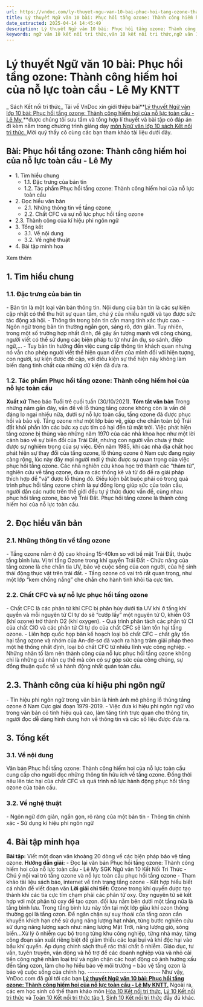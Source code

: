 ```yaml
---
url: https://vndoc.com/ly-thuyet-ngu-van-10-bai-phuc-hoi-tang-ozone-thanh-cong-hiem-hoi-cua-no-luc-toan-cau-le-my-kntt-293740
title: Lý thuyết Ngữ văn 10 bài: Phục hồi tầng ozone: Thành công hiếm hoi của nỗ lực toàn cầu - Lê My KNTT - Sách Kết nối tri thức - VnDoc.com
date_extracted: 2025-04-14 14:45:49
description: Lý thuyết Ngữ văn 10 bài: Phục hồi tầng ozone: Thành công hiếm hoi của nỗ lực toàn cầu - Lê My sách Kết nối tri thức được VnDoc sưu tầm và giới thiệu  để tham khảo chuẩn bị cho bài giảng học kì mới sắp tới đây của mình.
keywords: ngữ văn 10 kết nối tri thức,văn 10 kết nối tri thức,ngữ văn 10,lý thuyết văn 10 kết nối tri thức,kiến thức trọng tâm môn ngữ văn 10,lý thuyết ngữ văn 10 KNTT,ngữ văn lớp 10,ôn tập lý thuyết văn lớp 10,lý thuyết môn ngữ văn 10,lý thuyết văn 10 KNTT,Lý thuyết môn ngữ văn 10 bài Phục hồi tầng ozone: Thành công hiếm hoi của nỗ lực toàn cầu - Lê My,Phục hồi tầng ozone: Thành công hiếm hoi của nỗ lực toàn cầu - Lê My,trắc nghiệm ngữ văn 10 KNTT
---
```


# Lý thuyết Ngữ văn 10 bài: Phục hồi tầng ozone: Thành công hiếm hoi của nỗ lực toàn cầu - Lê My KNTT
 _ Sách Kết nối tri thức_
Tải về
VnDoc xin giới thiệu bài**[Lý thuyết Ngữ văn lớp 10 bài: Phục hồi tầng ozone: Thành công hiếm hoi của nỗ lực toàn cầu - Lê My ](<https://vndoc.com/ly-thuyet-ngu-van-10-bai-phuc-hoi-tang-ozone-thanh-cong-hiem-hoi-cua-no-luc-toan-cau-le-my-kntt-293740>)**được chúng tôi sưu tầm và tổng hợp lí thuyết và bài tập có đáp án đi kèm nằm trong chương trình giảng dạy [môn Ngữ văn lớp 10 sách Kết nối tri thức. ](<https://vndoc.com/ngu-van-10-ket-noi-tri-thuc-tap1>)Mời quý thầy cô cùng các bạn tham khảo tài liệu dưới đây.
## Bài: Phục hồi tầng ozone: Thành công hiếm hoi của nỗ lực toàn cầu - Lê My
  * 1\. Tìm hiểu chung
    * 1.1. Đặc trưng của bản tin
    * 1.2. Tác phẩm Phục hồi tầng ozone: Thành công hiếm hoi của nỗ lực toàn cầu
  * 2\. Đọc hiểu văn bản 
    * 2.1. Những thông tin về tầng ozone
    * 2.2. Chất CFC và sự nỗ lực phục hồi tầng ozone
  * 2.3. Thành công của kí hiệu phi ngôn ngữ
  * 3\. Tổng kết
    * 3.1. Về nội dung
    * 3.2. Về nghệ thuật
  * 4\. Bài tập minh họa

Xem thêm
## **1\. Tìm hiểu chung**
### **1.1. Đặc trưng của bản tin**
\- Bản tin là một loại văn bản thông tin. Nội dung của bản tin là các sự kiện cập nhật có thể thu hút sự quan tâm, chú ý của nhiều người và tạo được sức tác động xã hội.
\- Thông tin trong bản tin cần mang tính xác thực cao.
\- Ngôn ngữ trong bản tin thường ngắn gọn, sáng rõ, đơn giản. Tuy nhiên, trong một số trường hợp nhất định, để gây ấn tượng mạnh với công chúng, người viết có thể sử dụng các biện pháp tu từ như ẩn dụ, so sánh, điệp ngữ,...
\- Tuy bản tin hưởng đến việc cung cấp thông tin khách quan nhưng nó vẫn cho phép người viết thể hiện quan điểm của mình đối với hiện tượng, con người, sự kiện được đề cập, với điều kiện sự thể hiện này không làm biến dạng tinh chất của những dữ kiện đã đưa ra.
### **1.2. Tác phẩm Phục hồi tầng ozone: Thành công hiếm hoi của nỗ lực toàn cầu**
**Xuất xứ**
Theo báo Tuổi trẻ cuối tuần \(30/10/2021\).
**Tóm tắt văn bản**
Trong những năm gần đây, vấn đề về lỗ thủng tầng ozone không còn là vấn đề đáng lo ngại nhiều nữa, dưới sự nỗ lực toàn cầu, tầng ozone đã được phục hồi và bảo vệ. Tầng ozone như một lớp bảo vệ, giúp che chắn toàn bộ Trái đất khỏi phần lớn các bức xạ cực tím có hại đến từ mặt trời. Việc phát hiện tầng ozone bị thủng vào những năm 1970 của các nhà khoa học như một lời cảnh báo về sự biến đổi của Trái Đất, nhưng con người vẫn chưa ý thức được sự nghiêm trọng của sự việc. Đến năm 1985, khi các nhà địa chất học phát hiện sự thay đổi của tầng ozone, lỗ thủng ozone ở Nam cực đang ngày càng rộng, lúc này đây mọi người mới ý thức được sự quan trọng của việc phục hồi tầng ozone. Các nhà nghiên cứu khoa học trở thành các “thám tử”, nghiên cứu về tầng ozone, đưa ra các thống kê và từ đó đề ra giải pháp thích hợp để “vá” được lỗ thủng đó. Điều kiện bắt buộc phải có trong quá trình phục hồi tầng ozone chính là sự đồng lòng giúp sức của toàn cầu, người dân các nước trên thế giới đều tự ý thức được vấn đề, cùng nhau phục hồi tầng ozone, bảo vệ Trái Đất. Phục hồi tầng ozone là thành công hiếm hoi của nỗ lực toàn cầu.
## **2\. Đọc hiểu văn bản**
### **2.1. Những thông tin về tầng ozone**
\- Tầng ozone nằm ở độ cao khoảng 15-40km so với bề mặt Trái Đất, thuộc tầng bình lưu.
Vị trí tầng Ozone trong khí quyển Trái Đất
\- Chức năng của tầng ozone là che chắn tia UV, bảo vệ cuộc sống của con người, của hệ sinh thái động thực vật trên trái đất.
\- Tầng ozone có vai trò rất quan trọng, như một lớp “kem chống nắng” che chắn cho hành tinh khỏi tia cực tím.
### **2.2. Chất CFC và sự nỗ lực phục hồi tầng ozone**
\- Chất CFC là các phân tử khí CFC bị phân hủy dưới tia UV khi ở tầng khí quyển và mỗi nguyên tử Cl tự do sẽ “cướp lấy” một nguyên tử O, khiến O3 \(khí ozone\) trở thành O2 \(khí oxygen\).
\- Quá trình phân tách các phân tử Cl của chất ClO và các phân tử Cl tự do của chất CFC sẽ làm tổn hại tầng ozone.
\- Liên hợp quốc họp bàn kế hoạch loại bỏ chất CFC – chất gây tổn hại tầng ozone và nhóm của An-đơ-sơ đã vạch ra hàng trăm giải pháp theo một hệ thống nhất định, loại bỏ chất CFC từ nhiều lĩnh vực công nghiệp.
\- Những nhân tố làm nên thành công của nỗ lực phục hồi tầng ozone không chỉ là những cá nhân cụ thể mà còn có sự góp sức của công chúng, sự đồng thuận quốc tế và hành động nhất quán toàn cầu.
## **2.3. Thành công của kí hiệu phi ngôn ngữ**
\- Tín hiệu phi ngôn ngữ trong văn bản là hình ảnh mô phỏng lỗ thủng tầng ozone ở Nam Cực giai đoạn 1979-2019.
\- Việc đưa kí hiệu phi ngôn ngữ vào trong văn bản có tính hiệu quả cao, làm tăng tính trực quan cho thông tin, người đọc dễ dàng hình dung hơn về thông tin và các số liệu được đưa ra.
## **3\. Tổng kết**
### **3.1. Về nội dung**
Văn bản Phục hồi tầng ozone: Thành công hiếm hoi của nỗ lực toàn cầu cung cấp cho người đọc những thông tin hữu ích về tầng ozone. Đồng thời nêu lên tác hại của chất CFC và quá trình nỗ lực hành động phục hồi tầng ozone của toàn cầu.
### **3.2. Về nghệ thuật**
\- Ngôn ngữ đơn giản, ngắn gọn, rõ ràng của một bản tin
\- Thông tin chính xác
\- Sử dụng kí hiệu phi ngôn ngữ
## **4\. Bài tập minh họa**
**Bài tập:** Viết một đoạn văn khoảng 20 dòng về các biện pháp bảo vệ tầng ozone.
**Hướng dẫn giải:**
\- Đọc lại văn bản Phục hồi tầng ozone: Thành công hiếm hoi của nỗ lực toàn cầu - Lê My SGK Ngữ văn 10 Kết Nối Tri Thức
\- Chú ý nội vai trò tầng ozone và nỗ lực toàn cầu phục hồi tầng ozone
\- Tham khảo tài liệu  sách báo, internet về tình trạng tầng ozone
\- Kết hợp hiểu biết cá nhân để viết đoạn văn
**Lời giải chi tiết:**
Ozone trong khí quyển được tạo thành khi các tia cực tím chạm phải các phân tử oxy. Oxy nguyên tử sẽ kết hợp với một phân tử oxy để tạo ozon. đối lưu nằm bên dưới một tầng nữa là tầng bình lưu. Trong tầng bình lưu này tồn tại một lớp giàu khí ozon thông thường gọi là tầng ozon. Để ngăn chặn sự suy thoái của tầng ozon cần khuyến khích hạn chế sử dụng năng lượng hạt nhân, từng bước nghiên cứu sử dụng năng lượng sạch như: năng lượng Mặt Trời, năng lượng gió, sóng biển…Xử lý ô nhiễm cục bộ trong từng khu công nghiệp, từng nhà máy, từng công đoạn sản xuất riêng biệt để giảm thiểu các loại bụi và khí độc hại vào bầu khí quyển. Áp dụng chính sách thuế rác thải chất ô nhiễm. Giáo dục, tư vấn, tuyên truyền, vận động và hỗ trợ để các doanh nghiệp vừa và nhỏ cải tiến công nghệ nhằm loại trừ và ngăn chặn các hoạt động có ảnh hưởng xấu đến tầng ozon, làm cho họ hiểu bảo vệ môi trường – bảo vệ tầng ozon là bảo vệ cuộc sống của chính họ.
_\------------------------------_
Như vậy, VnDoc.com đã gửi tới các bạn **[Lý thuyết Ngữ văn 10 bài: Phục hồi tầng ozone: Thành công hiếm hoi của nỗ lực toàn cầu - Lê My KNTT.](<https://vndoc.com/ly-thuyet-ngu-van-10-bai-phuc-hoi-tang-ozone-thanh-cong-hiem-hoi-cua-no-luc-toan-cau-le-my-kntt-293740>)** Ngoài ra, các em học sinh có thể tham khảo môn [Hóa 10 Kết nối tri thức](<https://vndoc.com/hoa-10-ket-noi-tri-thuc>), [Lý 10 Kết nối tri thức](<https://vndoc.com/vat-ly-10-ket-noi-tri-thuc>) và [Toán 10 Kết nối tri thức tập 1](<https://vndoc.com/toan-10-ket-noi-tri-thuc-tap1>), [Sinh 10 Kết nối tri thức](<https://vndoc.com/sinh-hoc-10-ket-noi-tri-thuc>) đầy đủ khác.
